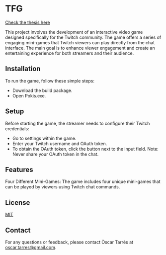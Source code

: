 # TFG
[Check the thesis here](https://drive.google.com/file/d/1_DIW-kT0l5Ul2EMtqOtQeQQVh_LA9Gs3/view?usp=sharing)

This project involves the development of an interactive video game designed specifically for the Twitch community. The game offers a series of engaging mini-games that Twitch viewers can play directly from the chat interface. The main goal is to enhance viewer engagement and create an entertaining experience for both streamers and their audience.

## Installation

To run the game, follow these simple steps:

- Download the build package.
- Open Pokis.exe.

## Setup

Before starting the game, the streamer needs to configure their Twitch credentials:

- Go to settings within the game.
- Enter your Twitch username and OAuth token.
- To obtain the OAuth token, click the button next to the input field. Note: Never share your OAuth token in the chat.

## Features

Four Different Mini-Games: The game includes four unique mini-games that can be played by viewers using Twitch chat commands.

## License

[MIT](https://github.com/oscarta3/TFG-Public/blob/main/LICENSE)

## Contact

For any questions or feedback, please contact Òscar Tarrés at oscar.tarres@gmail.com.


